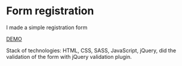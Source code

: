 # Form registration

I made a simple registration form

[DEMO](https://saharij.github.io/form_registration/)

Stack of technologies: HTML, CSS, SASS, JavaScript, jQuery, did the validation of the form with jQuery validation plugin.
